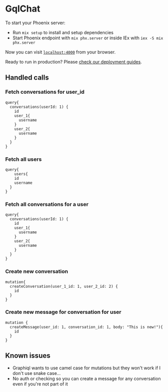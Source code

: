 # GqlChat

To start your Phoenix server:

  * Run `mix setup` to install and setup dependencies
  * Start Phoenix endpoint with `mix phx.server` or inside IEx with `iex -S mix phx.server`

Now you can visit [`localhost:4000`](http://localhost:4000) from your browser.

Ready to run in production? Please [check our deployment guides](https://hexdocs.pm/phoenix/deployment.html).

## Handled calls

### Fetch conversations for user_id
```gql
query{
  conversations(userId: 1) {
    id
    user_1{
      username
    }
    user_2{
      username
    }
  }
}
```

### Fetch all users
```gql
query{
 	users{
    id
    username
  }
}
```

### Fetch all conversations for a user
```gql
query{
  conversations(userId: 1) {
    id
    user_1{
      username
    }
    user_2{
      username
    }
  }
}
```

### Create new conversation
```gql
mutation{
  createConversation(user_1_id: 1, user_2_id: 2) {
    id
  }
}
```

### Create new message for conversation for user
```gql
mutation {
  createMessage(user_id: 1, conversation_id: 1, body: "This is new!"){
    id
  }
}
```

## Known issues
* Graphiql wants to use camel case for mutations but they won't work if I don't use snake case...
* No auth or checking so you can create a message for any conversation even if you're not part of it